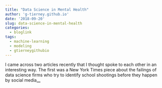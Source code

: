 ```yaml
---
title: "Data Science in Mental Health"
author: 'g-tierney.github.io'
date: '2018-09-20'
slug: data-science-in-mental-health
categories:
  - bloglink
tags:
  - machine-learning
  - modeling
  - gtierneygithubio
---
```


I came across two articles recently that I thought spoke to each other in an interesting way. The first was a New York Times piece about the failings of data science firms who try to identify school shootings before they happen by social media[... <i class="fas fa-external-link-alt"></i>](https://g-tierney.github.io/post/2018_09_mental_health/)

